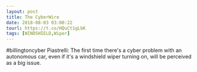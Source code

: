 ```yaml
---
layout: post
title: The CyberWire
date: 2018-08-03 03:00:22
tourl: https://t.co/HQuCt1gLbK
tags: [WINDSHIELD,Wiper]
---
```

#billingtoncyber Piastrelli: The first time there's a cyber problem with an autonomous car, even if it's a windshield wiper turning on, will be perceived as a big issue.